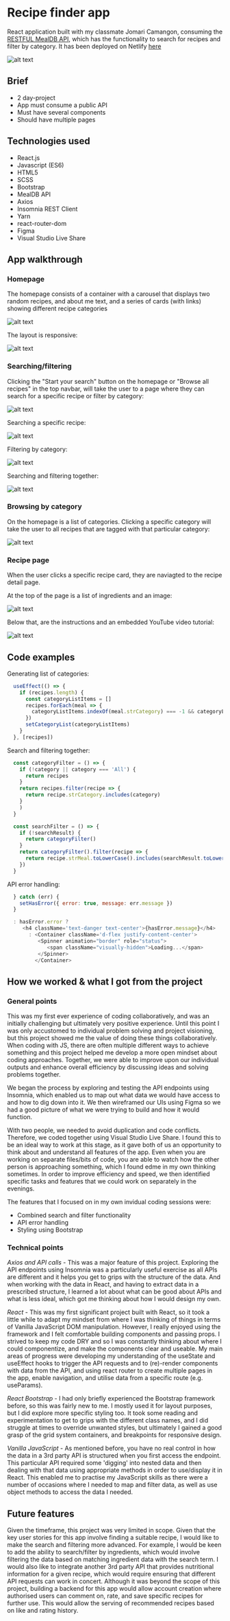 # Recipe finder app 
React application built with my classmate Jomari Camangon, consuming the [RESTFUL MealDB API](https://www.themealdb.com/api.php), which has the functionality to search for recipes and filter by category. It has been deployed on Netlify [here](https://restipe-app.netlify.app/)

![alt text](https://res.cloudinary.com/di7ndofao/image/upload/v1648129768/Habit_tracker_app/Screenshot_2022-03-24_at_13.48.35_o2t0e3.png "Homepage")

Brief
----
* 2 day-project
* App must consume a public API
* Must have several components
* Should have multiple pages

Technologies used
----
* React.js
* Javascript (ES6)
* HTML5
* SCSS
* Bootstrap
* MealDB API
* Axios
* Insomnia REST Client
* Yarn
* react-router-dom
* Figma
* Visual Studio Live Share

App walkthrough
----
### Homepage
The homepage consists of a container with a carousel that displays two random recipes, and about me text, and a series of cards (with links) showing different recipe categories

![alt text](https://res.cloudinary.com/di7ndofao/image/upload/v1648129768/Habit_tracker_app/Screenshot_2022-03-24_at_13.48.35_o2t0e3.png "Homepage")

The layout is responsive:

![alt text](https://res.cloudinary.com/di7ndofao/image/upload/v1648134289/Habit_tracker_app/Screenshot_2022-03-24_at_15.04.14_gzlfhw.png "Responsive Homepage")

### Searching/filtering
Clicking the "Start your search" button on the homepage or "Browse all recipes" in the top navbar, will take the user to a page where they can search for a specific recipe or filter by category:

![alt text](https://res.cloudinary.com/di7ndofao/image/upload/v1647454416/Screenshot_2022-03-16_at_18.11.05_abysvi.png "Search page")

Searching a specific recipe:

![alt text](https://res.cloudinary.com/di7ndofao/image/upload/v1648131295/Habit_tracker_app/Screenshot_2022-03-24_at_14.14.34_vxfgvp.png "Search functionality")

Filtering by category:

![alt text](https://res.cloudinary.com/di7ndofao/image/upload/v1648131397/Habit_tracker_app/Screenshot_2022-03-24_at_14.16.02_t9b75n.png "Filter functionality")

Searching and filtering together:

![alt text](https://res.cloudinary.com/di7ndofao/image/upload/v1648131301/Habit_tracker_app/Screenshot_2022-03-24_at_14.14.02_fwavvd.png "Search and filter")

### Browsing by category

On the homepage is a list of categories. Clicking a specific category will take the user to all recipes that are tagged with that particular category:

![alt text](https://res.cloudinary.com/di7ndofao/image/upload/v1648131464/Habit_tracker_app/Screenshot_2022-03-24_at_14.17.16_rijsuy.png "Browse by category")

### Recipe page

When the user clicks a specific recipe card, they are naviagted to the recipe detail page.

At the top of the page is a list of ingredients and an image:

![alt text](https://res.cloudinary.com/di7ndofao/image/upload/v1648131605/Habit_tracker_app/Screenshot_2022-03-24_at_14.19.29_lesvlc.png "Recipe page 1")

Below that, are the instructions and an embedded YouTube video tutorial:

![alt text](https://res.cloudinary.com/di7ndofao/image/upload/v1648131606/Habit_tracker_app/Screenshot_2022-03-24_at_14.19.35_awkwc4.png "Recipe page 2")

Code examples
----
Generating list of categories:
```javascript
  useEffect(() => {
    if (recipes.length) {
      const categoryListItems = []
      recipes.forEach(meal => {
        categoryListItems.indexOf(meal.strCategory) === -1 && categoryListItems.push(meal.strCategory)
      })
      setCategoryList(categoryListItems)
    }
  }, [recipes])
```
Search and filtering together:
```javascript
  const categoryFilter = () => {
    if (!category || category === 'All') {
      return recipes
    }
    return recipes.filter(recipe => {
      return recipe.strCategory.includes(category)
    }
    )
  }
```
```javascript
  const searchFilter = () => {
    if (!searchResult) {
      return categoryFilter()
    }
    return categoryFilter().filter(recipe => {
      return recipe.strMeal.toLowerCase().includes(searchResult.toLowerCase())
    })
  }
```
API error handling:
```javascript
  } catch (err) {
    setHasError({ error: true, message: err.message })
  }
```

```javascript
  : hasError.error ?
     <h4 className='text-danger text-center'>{hasError.message}</h4>
       : <Container className='d-flex justify-content-center'>
          <Spinner animation="border" role="status">
             <span className="visually-hidden">Loading...</span>
          </Spinner>
         </Container>
```


How we worked & what I got from the project
----
### General points
This was my first ever experience of coding collaboratively, and was an initially challenging but ultimately very positive experience. Until this point I was only accustomed to individual problem solving and project visioning, but this project showed me the value of doing these things collaboratively. When coding with JS, there are often multiple different ways to achieve something and this project helped me develop a more open mindset about coding approaches. Together, we were able to improve upon our individual outputs and enhance overall efficiency by discussing ideas and solving problems together.

We began the process by exploring and testing the API endpoints using Insomnia, which enabled us to map out what data we would have access to and how to dig down into it. We then wireframed our UIs using Figma so we had a good picture of what we were trying to build and how it would function.

With two people, we needed to avoid duplication and code conflicts. Therefore, we coded together using Visual Studio Live Share. I found this to be an ideal way to work at this stage, as it gave both of us an opportunity to think about and understand all features of the app. Even when you are working on separate files/bits of code, you are able to watch how the other person is approaching something, which I found edme in my own thinking sometimes. In order to improve efficiency and speed, we then identified specific tasks and features that we could work on separately in the evenings.

The features that I focused on in my own invidual coding sessions were:

* Combined search and filter functionality
* API error handling
* Styling using Bootstrap

### Technical points
*Axios and API calls* - This was a major feature of this project. Exploring the API endpoints using Insomnia was a particularly useful exercise as all APIs are different and it helps you get to grips with the structure of the data. And when working with the data in React, and having to extract data in a prescribed structure, I learned a lot about what can be good about APIs and what is less ideal, which got me thinking about how I would design my own.

*React* - This was my first significant project built with React, so it took a little while to adapt my mindset from where I was thinking of things in terms of Vanilla JavaScript DOM manipulation. However, I really enjoyed using the framework and I felt comfortable building components and passing props. I strived to keep my code DRY and so I was constantly thinking about where I could componentize, and make the components clear and useable. My main areas of progress were developing my understanding of the useState and useEffect hooks to trigger the API requests and to (re)-render components with data from the API, and using react router to create multiple pages in the app, enable navigation, and utilise data from a specific route (e.g. useParams).

*React Bootstrap* - I had only briefly experienced the Bootstrap framework before, so this was fairly new to me. I mostly used it for layout purposes, but I did explore more specific styling too. It took some reading and experimentation to get to grips with the different class names, and I did struggle at times to override unwanted styles, but ultimately I gained a good grasp of the grid system containers, and breakpoints for responsive design.

*Vanilla JavaScript* - As mentioned before, you have no real control in how the data in a 3rd party API is structured when you first access the endpoint. This particular API required some 'digging' into nested data and then dealing with that data using appropriate methods in order to use/display it in React. This enabled me to practise my JavaScript skills as there were a number of occasions where I needed to map and filter data, as well as use object methods to access the data I needed.

Future features
----
Given the timeframe, this project was very limited in scope. Given that the key user stories for this app involve finding a suitable recipe, I would like to make the search and filtering more advanced. For example, I would be keen to add the ability to search/filter by ingredients, which would involve filtering the data based on matching ingredient data with the search term. I would also like to integrate another 3rd party API that provides nutritional information for a given recipe, which would require ensuring that different API requests can work in concert. Although it was beyond the scope of this project, building a backend for this app would allow account creation where authorised users can comment on, rate, and save specific recipes for further use. This would allow the serving of recommended recipes based on like and rating history.

